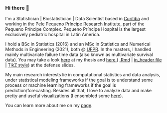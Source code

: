 ### Hi there 👋

I'm a Statistician | Biostatistician | Data Scientist based in [Curitiba](https://goo.gl/K1Qcdv) and working in the [Pele Pequeno Príncipe Research Institute](http://www.pelepequenoprincipe.org.br/), part of the Pequeno Príncipe Complex. Pequeno Príncipe Hospital is the largest exclusively pediatric hospital in Latin America.

I hold a BSc in Statistics (2016) and an MSc in Statistics and Numerical Methods in Engineering (2021), both @ [UFPR](https://goo.gl/DtVAbi). In the masters, I handled mainly multivariate failure time data (also known as multivariate survival data). You may take a look [here](https://henriquelaureano.github.io/THESIS/thesis/thesis.pdf) at my thesis and [here ](https://henriquelaureano.github.io/THESIS/aqua/slides.pdf)( [.Rmd](https://henriquelaureano.github.io/THESIS/aqua/slides.Rmd) | [in_header file](https://henriquelaureano.github.io/THESIS/aqua/beamerheader.txt) | [TikZ style](https://henriquelaureano.github.io/THESIS/aqua/tikzit.sty)) at the defense slides.

My main research interests lie in computational statistics and data analysis, under statistical modeling frameworks if the goal is to understand some process or machine learning frameworks if the goal is prediction/forecasting. Besides all that, I love to analyze data and make pretty and useful visualizations (I ensembled some [here](https://henriquelaureano.github.io/visualizations)).

You can learn more about me on my [page](https://henriquelaureano.github.io).

